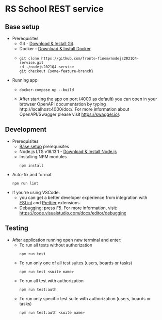 # RS School REST service

## Base setup
  - Prerequisites
    - Git - [Download & Install Git](https://git-scm.com/downloads).
    - Docker - [Download & Install Docker](https://hub.docker.com/search?type=edition&offering=community&operating_system=linux%2Cwindows%2Cmac).
    - ```shell
      git clone https://github.com/fronte-finem/nodejs2021Q4-service.git
      cd ./nodejs2021Q4-service
      git checkout {some-feature-branch}
      ```
  - Running app
    - ```shell
      docker-compose up --build
      ```
    - After starting the app on port (4000 as default) you can open
      in your browser OpenAPI documentation by typing http://localhost:4000/doc/.
      For more information about OpenAPI/Swagger please visit https://swagger.io/.

## Development
  - Prerequisites
    - [Base setup](#base-setup) prerequisites
    - Node.js LTS v16.13.1 - [Download & Install Node.js](https://nodejs.org/en/download/)
    - Installing NPM modules
      ```shell
      npm install
      ```
  - Auto-fix and format
    ```shell
    npm run lint
    ```
  - If you're using VSCode:
    - you can get a better developer experience from integration with [ESLint](https://marketplace.visualstudio.com/items?itemName=dbaeumer.vscode-eslint) and [Prettier](https://marketplace.visualstudio.com/items?itemName=esbenp.prettier-vscode) extensions.
    - Debugging: press <kbd>F5</kbd>. For more information, visit: https://code.visualstudio.com/docs/editor/debugging

## Testing
  - After application running open new terminal and enter:
    - To run all tests without authorization
      ```shell
      npm run test
      ```
    - To run only one of all test suites (users, boards or tasks)
      ```shell
      npm run test <suite name>
      ```
    - To run all test with authorization
      ```shell
      npm run test:auth
      ```
    - To run only specific test suite with authorization (users, boards or tasks)
      ```shell
      npm run test:auth <suite name>
      ```
